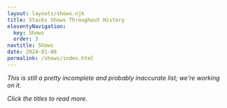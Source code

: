 ```yaml
---
layout: layouts/shows.njk
title: Stacks Shows Throughout History
eleventyNavigation:
  key: Shows
  order: 3
navtitle: Shows
date: 2024-01-08
permalink: /shows/index.html
---
```


_This is still a pretty incomplete and probably inaccurate list; we're working on it._

_Click the titles to read more._